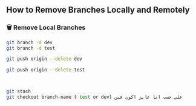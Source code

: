 ## How to Remove Branches Locally and Remotely

### 🗑️ Remove Local Branches
```bash
git branch -d dev      
git branch -d test    

git push origin --delete dev

git push origin --delete test



git stash
git checkout branch-name ( test or dev) علي حسب انا عايز اكون فين
